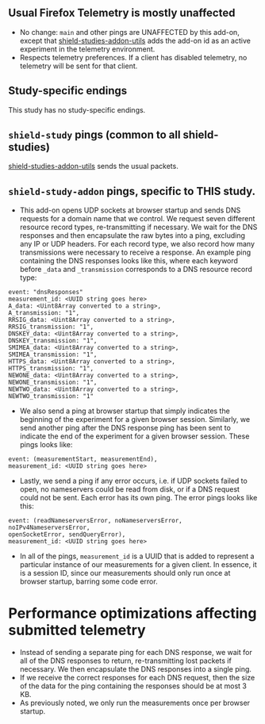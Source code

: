 ## Usual Firefox Telemetry is mostly unaffected

- No change: `main` and other pings are UNAFFECTED by this add-on, except that 
[shield-studies-addon-utils](https://github.com/mozilla/shield-studies-addon-utils)
adds the add-on id as an active experiment in the telemetry environment.
- Respects telemetry preferences. If a client has disabled telemetry, no telemetry 
will be sent for that client.

## Study-specific endings

This study has no study-specific endings.

## `shield-study` pings (common to all shield-studies)

[shield-studies-addon-utils](https://github.com/mozilla/shield-studies-addon-utils)
sends the usual packets.

## `shield-study-addon` pings, specific to THIS study.

- This add-on opens UDP sockets at browser startup and sends DNS requests for a 
domain name that we control. We request seven different resource record types, 
re-transmitting if necessary. We wait for the DNS 
responses and then encapsulate the raw bytes into a ping, excluding any IP or UDP headers. For each 
record type, we also record how many transmissions were necessary to receive a
response. An example ping
containing the DNS responses looks like this, where each keyword before `_data`
and `_transmission` corresponds to a DNS resource record type:

```
event: "dnsResponses"
measurement_id: <UUID string goes here>
A_data: <Uint8Array converted to a string>,
A_transmission: "1",
RRSIG_data: <Uint8Array converted to a string>,
RRSIG_transmission: "1",
DNSKEY_data: <Uint8Array converted to a string>,
DNSKEY_transmission: "1",
SMIMEA_data: <Uint8Array converted to a string>,
SMIMEA_transmission: "1",
HTTPS_data: <Uint8Array converted to a string>,
HTTPS_transmission: "1",
NEWONE_data: <Uint8Array converted to a string>,
NEWONE_transmission: "1",
NEWTWO_data: <Uint8Array converted to a string>,
NEWTWO_transmission: "1"
```

- We also send a ping at browser startup that simply indicates the beginning of 
the experiment for a given browser session. Similarly, we send another ping 
after the DNS response ping has been sent to indicate the end of the experiment 
for a given browser session. These pings looks like:

```
event: (measurementStart, measurementEnd),
measurement_id: <UUID string goes here>
```

- Lastly, we send a ping if any error occurs, i.e. if UDP sockets failed to 
open, no nameservers could be read from disk, or if a DNS request could not be 
sent. Each error has its own ping. The error pings looks like this:

```
event: (readNameserversError, noNameserversError, noIPv4NameserversError,
openSocketError, sendQueryError),
measurement_id: <UUID string goes here>
```

- In all of the pings, `measurement_id` is a UUID that is added to represent a
  particular instance of our measurements for a given client. In essence, it is 
  a session ID, since our measurements should only run once at browser startup,
  barring some code error.

# Performance optimizations affecting submitted telemetry

- Instead of sending a separate ping for each DNS response, we wait for all of 
the DNS responses to return, re-transmitting lost packets if necessary. We then 
encapsulate the DNS responses into a single ping.
- If we receive the correct responses for each DNS request, then the size of the
data for the ping containing the responses should be at most 3 KB.
- As previously noted, we only run the measurements once per browser startup.
